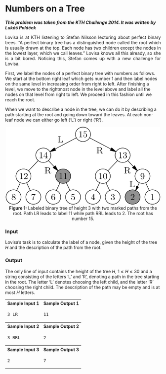 # Numbers on a Tree #

***This problem was taken from the KTH Challenge 2014. It was written by Lukáš Poláček***

<p align="justify">
Lovisa is at KTH listening to Stefan Nilsson lecturing about perfect binary trees. “A perfect binary tree has a distinguished node called the root which is usually drawn
at the top. Each node has two children except the nodes in the lowest layer, which we call leaves.” Lovisa knows all this already, so she is a bit bored. Noticing this,
Stefan comes up with a new challenge for Lovisa.

First, we label the nodes of a perfect binary tree with numbers as follows. We start at the bottom right leaf which gets number 1 and then label nodes on the same level in
increasing order from right to left. After finishing a level, we move to the rightmost node in the level above and label all the nodes on that level from right to left. We
proceed in this fashion until we reach the root.

When we want to describe a node in the tree, we can do it by describing a path starting at the root and going down toward the leaves. At each non-leaf node we can either go
left (‘L’) or right (‘R’).

<p align="center">
    <img src="https://github.com/7monaw/ProgrammingSolutions/blob/main/Numbers_on_a_Tree/heap.png" alt
        width="500" 
        height="250"/>
    <br>
    <caption><b>Figure 1:</b> Labeled binary tree of height 3 with two marked paths from the root. Path LR leads to label 11 while path RRL leads to 2. The root has number 15.</caption>
</p>


### Input ###
Lovisa’s task is to calculate the label of a node, given the height of the tree $H$ and the description of the path from the root.

### Output ###
The only line of input contains the height of the tree $H$, $1 \le H \le 30$ and a string consisting of the letters ‘L’ and ‘R’, denoting a path in the tree starting in the
root. The letter ‘L’ denotes choosing the left child, and the letter ‘R’ choosing the right child. The description of the path may be empty and is at most $H$ letters.

</p>

<table>
    <tr>
        <th>Sample Input 1</th>
        <th>Sample Output 1</th>
    </tr>
    <tr>
        <td valign="top">
            <pre>3 LR</pre>
            </td>
            <td valign="top">
            <pre>11</pre>
        </td>
    </tr>
    <tr>
        <th>Sample Input 2</th>
        <th>Sample Output 2</th>
    </tr>
    <tr>
        <td valign="top">
        <pre>3 RRL</pre>
        </td>
        <td valign="top">
        <pre>2</pre>
        </td>
    </tr>
    <tr>
        <th>Sample Input 3</th>
        <th>Sample Output 3</th>
    </tr>
    <tr>
        <td valign="top">
        <pre>2 </pre>
        </td>
        <td valign="top">
        <pre>7</pre>
        </td>
    </tr>
</table>
